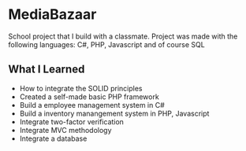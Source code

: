 # MediaBazaar
School project that I build with a classmate. Project was made with the following languages: C#, PHP, Javascript and of course SQL

## What I Learned
* How to integrate the SOLID principles
* Created a self-made basic PHP framework
* Build a employee management system in C#
* Build a inventory manangement system in PHP, Javascript
* Integrate two-factor verification
* Integrate MVC methodology
* Integrate a database
